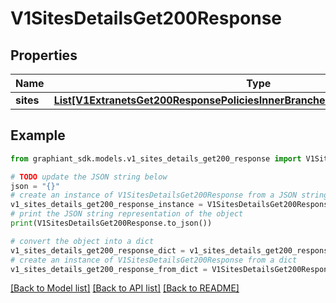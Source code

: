 # V1SitesDetailsGet200Response


## Properties

Name | Type | Description | Notes
------------ | ------------- | ------------- | -------------
**sites** | [**List[V1ExtranetsGet200ResponsePoliciesInnerBranchesExcludedDevicesInnerSite]**](V1ExtranetsGet200ResponsePoliciesInnerBranchesExcludedDevicesInnerSite.md) |  | [optional] 

## Example

```python
from graphiant_sdk.models.v1_sites_details_get200_response import V1SitesDetailsGet200Response

# TODO update the JSON string below
json = "{}"
# create an instance of V1SitesDetailsGet200Response from a JSON string
v1_sites_details_get200_response_instance = V1SitesDetailsGet200Response.from_json(json)
# print the JSON string representation of the object
print(V1SitesDetailsGet200Response.to_json())

# convert the object into a dict
v1_sites_details_get200_response_dict = v1_sites_details_get200_response_instance.to_dict()
# create an instance of V1SitesDetailsGet200Response from a dict
v1_sites_details_get200_response_from_dict = V1SitesDetailsGet200Response.from_dict(v1_sites_details_get200_response_dict)
```
[[Back to Model list]](../README.md#documentation-for-models) [[Back to API list]](../README.md#documentation-for-api-endpoints) [[Back to README]](../README.md)


